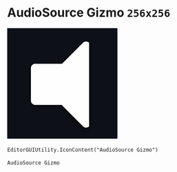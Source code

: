 # AudioSource Gizmo `256x256`
<img src="/img/AudioSource%20Gizmo.png" width=256 height=256>

``` CSharp
EditorGUIUtility.IconContent("AudioSource Gizmo")
```
```
AudioSource Gizmo
```
